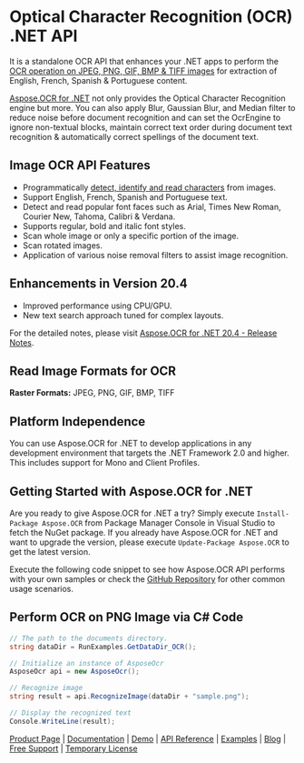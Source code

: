# Optical Character Recognition (OCR) .NET API

It is a standalone OCR API that enhances your .NET apps to perform the [OCR operation on JPEG, PNG, GIF, BMP & TIFF images](https://docs.aspose.com/display/ocrnet/Supported+File+Formats) for extraction of English, French, Spanish & Portuguese content.

[Aspose.OCR for .NET](https://products.aspose.com/ocr/net) not only provides the Optical Character Recognition engine but more. You can also apply Blur, Gaussian Blur, and Median filter to reduce noise before document recognition and can set the OcrEngine to ignore non-textual blocks, maintain correct text order during document text recognition & automatically correct spellings of the document text.

## Image OCR API Features

- Programmatically [detect, identify and read characters](https://docs.aspose.com/display/ocrnet/Performing+OCR+on+an+Image) from images.
- Support English, French, Spanish and Portuguese text.
- Detect and read popular font faces such as Arial, Times New Roman, Courier New, Tahoma, Calibri & Verdana.
- Supports regular, bold and italic font styles.
- Scan whole image or only a specific portion of the image.
- Scan rotated images.
- Application of various noise removal filters to assist image recognition.

## Enhancements in Version 20.4

- Improved performance using CPU/GPU.
- New text search approach tuned for complex layouts.

For the detailed notes, please visit [Aspose.OCR for .NET 20.4 - Release Notes](https://docs.aspose.com/display/ocrnet/Aspose.OCR+for+.NET+20.4+-+Release+Notes).

## Read Image Formats for OCR

**Raster Formats:** JPEG, PNG, GIF, BMP, TIFF

## Platform Independence

You can use Aspose.OCR for .NET to develop applications in any development environment that targets the .NET Framework 2.0 and higher. This includes support for Mono and Client Profiles.

## Getting Started with Aspose.OCR for .NET

Are you ready to give Aspose.OCR for .NET a try? Simply execute `Install-Package Aspose.OCR` from Package Manager Console in Visual Studio to fetch the NuGet package. If you already have Aspose.OCR for .NET and want to upgrade the version, please execute `Update-Package Aspose.OCR` to get the latest version.

Execute the following code snippet to see how Aspose.OCR API performs with your own samples or check the [GitHub Repository](https://github.com/aspose-ocr/Aspose.OCR-for-.NET) for other common usage scenarios.

## Perform OCR on PNG Image via C# Code

```csharp
// The path to the documents directory.
string dataDir = RunExamples.GetDataDir_OCR();

// Initialize an instance of AsposeOcr
AsposeOcr api = new AsposeOcr();

// Recognize image
string result = api.RecognizeImage(dataDir + "sample.png");

// Display the recognized text
Console.WriteLine(result);
```

[Product Page](https://products.aspose.com/ocr/net) | [Documentation](https://docs.aspose.com/display/ocrnet/Home) | [Demo](https://products.aspose.app/ocr/family) | [API Reference](https://apireference.aspose.com/net/ocr) | [Examples](https://github.com/aspose-ocr/Aspose.OCR-for-.NET) | [Blog](https://blog.aspose.com/category/ocr/) | [Free Support](https://forum.aspose.com/c/ocr) |  [Temporary License](https://purchase.aspose.com/temporary-license)
